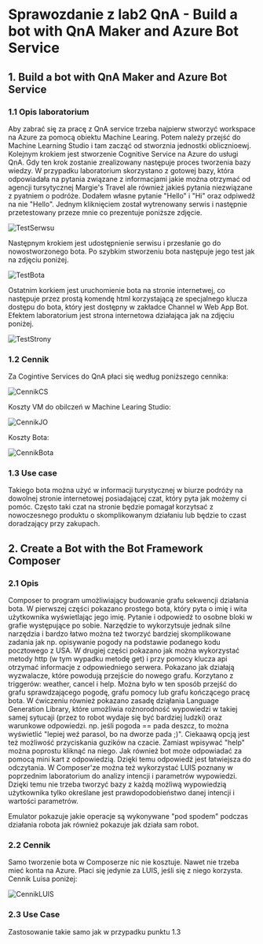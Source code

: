 # Sprawozdanie z lab2 QnA - Build a bot with QnA Maker and Azure Bot Service

## 1. Build a bot with QnA Maker and Azure Bot Service

### 1.1 Opis laboratorium

Aby zabrać się za pracę z QnA service trzeba najpierw stworzyć workspace na Azure za pomocą obiektu Machine Learing. Potem należy przejść do Machine Learning Studio i tam  zacząć od stworznia jednostki oblicznioewj.
Kolejnym krokiem jest stworzenie Cognitive Service na Azure do usługi QnA. Gdy ten krok zostanie zrealizowany następuje proces tworzenia bazy wiedzy. W przypadku laboratorium skorzystano z gotowej bazy, która odpowiadała na pytania związane z informacjami jakie można otrzymać od agencji tursytycznej Margie's Travel ale również jakieś pytania niezwiązane z pyatniem o podróże. Dodałem własne pytanie "Hello" i "Hi" oraz odpiwedź na nie "Hello".
Jednym kliknięciem został wytrenowany serwis i następnie przetestowany przeze mnie co prezentuje poniższe zdjęcie. 

![TestSerwsu](https://raw.githubusercontent.com/edsuch21/AI-on-Microsoft-Azure/edit/main/lab2/TestSerwisu.png)

Następnym krokiem jest udostępnienie serwisu i przesłanie go do nowostworzonego bota. Po szybkim stworzeniu bota następuje jego test jak na zdjęciu poniżej.

![TestBota](https://raw.githubusercontent.com/AI-on-Microsoft-Azure/edit/main/lab2/TestBota.png)


Ostatnim korkiem jest uruchomienie bota na stronie internetwej, co następuje przez prostą komendę html korzystającą ze specjalnego klucza dostępu do bota, który jest dostępny w zakładce Channel w Web App Bot.
Efektem laboratorium jest strona internetowa działająca jak na zdjęciu poniżej.

![TestStrony](https://raw.githubusercontent.com/AI-on-Microsoft-Azure/edit/main/lab2/TestStrony.png)

### 1.2 Cennik

Za Cogintive Services do QnA płaci się według poniższego cennika:


![CennikCS](https://raw.githubusercontent.com/edsuch21/AI-on-Microsoft-Azure/edit/main/lab2/Cennik_Cognitive_Service_QnA_maker.png)

Koszty VM do obilczeń w Machine Learing Studio:

![CennikJO](https://raw.githubusercontent.com/edsuch21/AI-on-Microsoft-Azure/edit/main/lab2/Cennik_jednostki_obilczeniowej.png)

Koszty Bota:

![CennikBota](https://raw.githubusercontent.com/edsuch21/AI-on-Microsoft-Azure/edit/main/lab2/Cennik_Bota.png)

### 1.3 Use case

Takiego bota można użyć w informacji turystycznej w biurze podróży na dowolnej stronie internetowej posiadającej czat, który pyta jak możemy ci pomóc. Często taki czat na stronie będzie pomagał korzytsać z nowoczesnego produktu o skomplikowanym działaniu lub będzie to czast doradzający przy zakupach.

## 2.  Create a Bot with the Bot Framework Composer

### 2.1 Opis

Composer to program umożliwiający budowanie grafu sekwencji działania bota. W pierwszej części pokazano prostego bota, który pyta o imię i wita użytkownika wyświetlając jego imię. Pytanie i odpowiedź to osobne bloki w grafie występujące po sobie. Narzędzie to wykorzytsuje jednak silne narzędzia i bardzo łatwo można też tworzyć bardziej skomplikowane zadania jak np. opisywanie pogody na podstawie podanego kodu pocztowego z USA.
W drugiej części pokazano jak można wykorzystać metody http (w tym wypadku metodę get) i przy pomocy klucza api otrzymać informacje z odpowiedniego serwera. Pokazano jak działają wyzwalacze, które powodują przejście do nowego grafu. Korzytano z triggerów: weather, cancel i help. Można było w ten sposób przejść do grafu sprawdzającego pogodę, grafu pomocy lub grafu kończącego pracę bota.
W ćwiczeniu również pokazano zasadę dziąłania Language Generation Library, które umożliwia rożnorodność wypowiedzi w takiej samej sytucaji (przez to robot wydaje się być bardziej ludzki) oraz warunkowe odpowiedzi. np. jeśli pogoda == pada deszcz, to można wyświetlić "lepiej weź parasol, bo na dworze pada ;)".
Ciekaawą opcją jest też możliwość przyciskania guzików na czacie. Zamiast wpisywać "help" można poprostu kliknąć na niego. Jak również bot może odpowiadać za pomocą mini kart z odpowiedzią. Dzięki temu odpowiedź jest łatwiejsza do odczytania.
W Composer'ze można też wykorzystać LUIS poznany w poprzednim laboratorium do analizy intencji i parametrów wypowiedzi. Dzięki temu nie trzeba tworzyć bazy z każdą możliwą wypowiedzią użytkownika tylko określane jest prawdopodobieństwo danej intencji i wartości parametrów.

Emulator pokazuje jakie operacje są wykonywane "pod spodem" podczas działania robota jak również pokazuje jak działa sam robot.

### 2.2 Cennik

Samo tworzenie bota w Composerze nic nie kosztuje. Nawet nie trzeba mieć konta na Azure. Płaci się jedynie za LUIS, jeśli się z niego korzysta. Cennik Luisa poniżej:

![CennikLUIS](https://raw.githubusercontent.com/edsuch21/AI-on-Microsoft-Azure/edit/main/lab1/cennikLU.png)

### 2.3 Use Case

Zastosowanie takie samo jak w przypadku punktu 1.3


